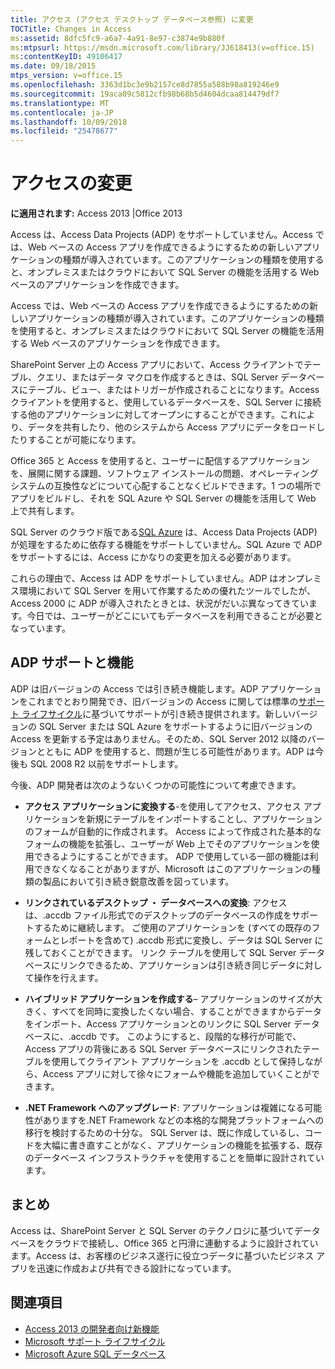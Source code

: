 ```yaml
---
title: アクセス (アクセス デスクトップ データベース参照) に変更
TOCTitle: Changes in Access
ms:assetid: 8dfc5fc9-a6a7-4a91-8e97-c3874e9b880f
ms:mtpsurl: https://msdn.microsoft.com/library/JJ618413(v=office.15)
ms:contentKeyID: 49106417
ms.date: 09/18/2015
mtps_version: v=office.15
ms.openlocfilehash: 3363d1bc3e9b2157ce8d7855a588b98a819246e9
ms.sourcegitcommit: 19aca09c5812cfb98b68b5d4604dcaa814479df7
ms.translationtype: MT
ms.contentlocale: ja-JP
ms.lasthandoff: 10/09/2018
ms.locfileid: "25478677"
---
```

# <a name="changes-in-access"></a>アクセスの変更

**に適用されます:** Access 2013 |Office 2013

Access は、Access Data Projects (ADP) をサポートしていません。Access では、Web ベースの Access アプリを作成できるようにするための新しいアプリケーションの種類が導入されています。このアプリケーションの種類を使用すると、オンプレミスまたはクラウドにおいて SQL Server の機能を活用する Web ベースのアプリケーションを作成できます。

Access では、Web ベースの Access アプリを作成できるようにするための新しいアプリケーションの種類が導入されています。このアプリケーションの種類を使用すると、オンプレミスまたはクラウドにおいて SQL Server の機能を活用する Web ベースのアプリケーションを作成できます。

SharePoint Server 上の Access アプリにおいて、Access クライアントでテーブル、クエリ、またはデータ マクロを作成するときは、SQL Server データベースにテーブル、ビュー、またはトリガーが作成されることになります。Access クライアントを使用すると、使用しているデータベースを、SQL Server に接続する他のアプリケーションに対してオープンにすることができます。これにより、データを共有したり、他のシステムから Access アプリにデータをロードしたりすることが可能になります。

Office 365 と Access を使用すると、ユーザーに配信するアプリケーションを、展開に関する課題、ソフトウェア インストールの問題、オペレーティング システムの互換性などについて心配することなくビルドできます。1 つの場所でアプリをビルドし、それを SQL Azure や SQL Server の機能を活用して Web 上で共有します。

SQL Server のクラウド版である[SQL Azure](https://msdn.microsoft.com/library/azure/ee336279.aspx) は、Access Data Projects (ADP) が処理をするために依存する機能をサポートしていません。SQL Azure で ADP をサポートするには、Access にかなりの変更を加える必要があります。

これらの理由で、Access は ADP をサポートしていません。ADP はオンプレミス環境において SQL Server を用いて作業するための優れたツールでしたが、Access 2000 に ADP が導入されたときとは、状況がだいぶ異なってきています。今日では、ユーザーがどこにいてもデータベースを利用できることが必要となっています。

## <a name="adp-support-and-the-future"></a>ADP サポートと機能

ADP は旧バージョンの Access では引き続き機能します。ADP アプリケーションをこれまでとおり開発でき、旧バージョンの Access に関しては標準の[サポート ライフサイクル](https://support.microsoft.com/gp/lifeselect)に基づいてサポートが引き続き提供されます。新しいバージョンの SQL Server または SQL Azure をサポートするように旧バージョンの Access を更新する予定はありません。そのため、SQL Server 2012 以降のバージョンとともに ADP を使用すると、問題が生じる可能性があります。ADP は今後も SQL 2008 R2 以前をサポートします。

今後、ADP 開発者は次のようないくつかの可能性について考慮できます。

- **アクセス アプリケーションに変換する**-を使用してアクセス、アクセス アプリケーションを新規にテーブルをインポートすることし、アプリケーションのフォームが自動的に作成されます。 Access によって作成された基本的なフォームの機能を拡張し、ユーザーが Web 上でそのアプリケーションを使用できるようにすることができます。 ADP で使用している一部の機能は利用できなくなることがありますが、Microsoft はこのアプリケーションの種類の製品において引き続き鋭意改善を図っています。

- **リンクされているデスクトップ ・ データベースへの変換**: アクセスは、.accdb ファイル形式でのデスクトップのデータベースの作成をサポートするために継続します。 ご使用のアプリケーションを (すべての既存のフォームとレポートを含めて) .accdb 形式に変換し、データは SQL Server に残しておくことができます。 リンク テーブルを使用して SQL Server データベースにリンクできるため、アプリケーションは引き続き同じデータに対して操作を行えます。

- **ハイブリッド アプリケーションを作成する**– アプリケーションのサイズが大きく、すべてを同時に変換したくない場合、することができますからデータをインポート、Access アプリケーションとのリンクに SQL Server データベースに、.accdb です。 このようにすると、段階的な移行が可能で、Access アプリの背後にある SQL Server データベースにリンクされたテーブルを使用してクライアント アプリケーションを .accdb として保持しながら、Access アプリに対して徐々にフォームや機能を追加していくことができます。

- **.NET Framework へのアップグレード**: アプリケーションは複雑になる可能性がありますを.NET Framework などの本格的な開発プラットフォームへの移行を検討するための十分な。 SQL Server は、既に作成しているし、コードを大幅に書き直すことがなく、アプリケーションの機能を拡張する、既存のデータベース インフラストラクチャを使用することを簡単に設計されています。

## <a name="conclusion"></a>まとめ

Access は、SharePoint Server と SQL Server のテクノロジに基づいてデータベースをクラウドで接続し、Office 365 と円滑に連動するように設計されています。Access は、お客様のビジネス遂行に役立つデータに基づいたビジネス アプリを迅速に作成および共有できる設計になっています。

## <a name="see-also"></a>関連項目

- [Access 2013 の開発者向け新機能](https://msdn.microsoft.com/library/jj250134\(v=office.15\))
- [Microsoft サポート ライフサイクル](https://support.microsoft.com/lifecycle/)
- [Microsoft Azure SQL データベース](https://msdn.microsoft.com/library/azure/ee336279.aspx)

